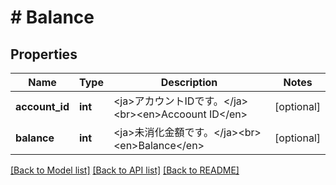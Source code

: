 # # Balance

## Properties

Name | Type | Description | Notes
------------ | ------------- | ------------- | -------------
**account_id** | **int** | &lt;ja&gt;アカウントIDです。&lt;/ja&gt;&lt;br&gt;&lt;en&gt;Accoount ID&lt;/en&gt; | [optional] 
**balance** | **int** | &lt;ja&gt;未消化金額です。&lt;/ja&gt;&lt;br&gt;&lt;en&gt;Balance&lt;/en&gt; | [optional] 

[[Back to Model list]](../../README.md#documentation-for-models) [[Back to API list]](../../README.md#documentation-for-api-endpoints) [[Back to README]](../../README.md)


